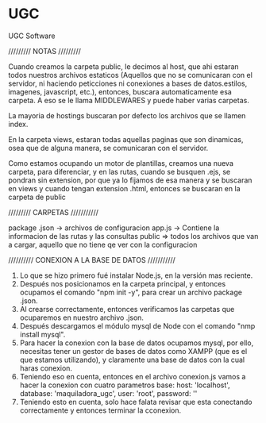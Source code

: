# UGC
UGC Software

///////// NOTAS /////////

Cuando creamos la carpeta public, le decimos al host, que ahi estaran todos nuestros archivos estaticos (Aquellos que no se comunicaran con el servidor, ni haciendo peticciones ni conexiones a bases de datos.estilos, imagenes, javascript, etc.), entonces, buscara automaticamente esa carpeta. A eso se le llama MIDDLEWARES y puede haber varias carpetas.

La mayoria de hostings buscaran por defecto los archivos que se llamen index.

En la carpeta views, estaran todas aquellas paginas que son dinamicas, osea que de alguna manera, se comunicaran con el servidor.

Como estamos ocupando un motor de plantillas, creamos una nueva carpeta, para diferenciar, y en las rutas, cuando se busquen .ejs, se pondran sin extension, por que ya lo fijamos de esa manera y se buscaran en views y cuando tengan extension .html, entonces se buscaran en la carpeta de public


///////// CARPETAS ///////////

package .json -> archivos de configuracion
app.js -> Contiene la informacion de las rutas y las consultas
public => todos los archivos que van a cargar, aquello que no tiene qe ver con la configuracion

////////// CONEXION A LA BASE DE DATOS ///////////

1. Lo que se hizo primero fué instalar Node.js, en la versión mas reciente.
2. Después nos posicionamos en la carpeta principal, y entonces ocupamos el comando "npm init -y", para crear un archivo package .json. 
3. Al crearse correctamente, entonces verificamos las carpetas que ocuparemos en nuestro archivo .json.
4. Después descargamos el módulo mysql de Node con el comando "nmp install mysql".
3. Para hacer la conexion con la base de datos ocupamos mysql, por ello, necesitas tener un gestor de bases de datos como XAMPP (que es el que estamos utilizando), y claramente una base de datos con la cual haras conexion.
4. Teniendo eso en cuenta, entonces en el archivo conexion.js vamos a hacer la conexion con cuatro parametros base: 
    host: 'localhost', 
    database: 'maquiladora_ugc',
    user: 'root',
    password: ''
5. Teniendo esto en cuenta, solo hace falata revisar que esta conectando correctamente y entonces terminar la cconexion.
